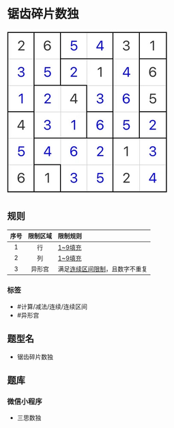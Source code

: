 # 锯齿碎片数独

<!-- START doctoc generated TOC please keep comment here to allow auto update -->
<!-- DON'T EDIT THIS SECTION, INSTEAD RE-RUN doctoc TO UPDATE -->

<!-- END doctoc generated TOC please keep comment here to allow auto update -->

![题](../../../images/sudoku/锯齿碎片数独.jpg)

## 规则

| 序号  | 限制区域 | 限制规则                        |
|:---:|:----:|:----------------------------|
|  1  |  行   | [1~9填充]                     |
|  2  |  列   | [1~9填充]                     |
|  3  | 异形宫  | 满足[连续区间限制]，且数字不重复           |

### 标签

- #计算/减法/连续/连续区间
- #异形宫

## 题型名

- 锯齿碎片数独

## 题库

### 微信小程序

- 三思数独

[1~9填充]: ../../../rules/rules.md#1to9填充

[连续区间限制]: ../../../rules/rules.md#连续区间限制
